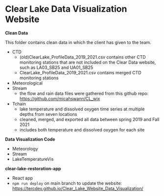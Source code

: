 # Clear Lake Data Visualization Website

**Clean Data**

This folder contains clean data in which the client has given to the team. 
- CTD
    - (old)ClearLake_ProfileData_2019_2021.csv contains other CTD monitoring stations that are not included on the Clear Data website, such as LA03_SB25 and UA01_SB25
    - ClearLake_ProfileData_2019_2021.csv contains merged CTD monitoring stations
- Meteorological
- Stream
    - the flow and rain data files were gathered from this github repo: https://github.com/micahswann/CL_wix
- Tchain
    - lake temperature and dissolved oxygen time series at multiple depths from seven locations
    - cleaned, merged, and exported all data between spring 2019 and Fall 2021
    - includes both temperature and dissolved oxygen for each site



**Data Visualization Code**

- Meteorology
- Stream
- LakeTemperatureVis

**clear-lake-restoration-app**

- React app
- `npm run deploy` on main branch to update the website: https://tercdev.github.io/Clear_Lake_Website_Data_Visualization/


